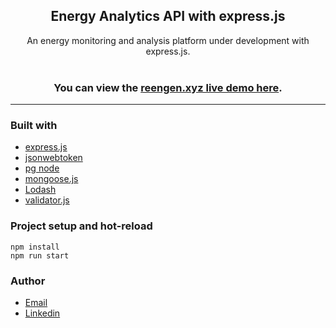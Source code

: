 <h2 align="center"> Energy Analytics API with express.js</h2>
<p align="center">An energy monitoring and analysis platform under development with express.js.<br /><br />
<h3  align="center">You can view the <a href="https://reengen.xyz/">reengen.xyz live demo here</a>.</h3>
</p>
<hr />


### Built with

- [express.js](https://expressjs.com/)
- [jsonwebtoken](https://www.npmjs.com/package/jsonwebtoken)
- [pg node](https://node-postgres.com/)
- [mongoose.js](https://mongoosejs.com/)
- [Lodash](https://lodash.com/)
- [validator.js](https://github.com/validatorjs/validator.js)

### Project setup and hot-reload
```
npm install
npm run start
```

### Author

- [Email](mailto:sinanksu@gmail.com)
- [Linkedin](https://www.linkedin.com/in/sinanaksu/)